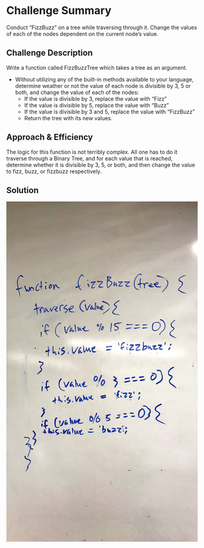 # Challenge Summary
Conduct “FizzBuzz” on a tree while traversing through it. Change the values of each of the nodes dependent on the current node’s value.

## Challenge Description
Write a function called FizzBuzzTree which takes a tree as an argument.
* Without utilizing any of the built-in methods available to your language, determine weather or not the value of each node is divisible by 3, 5 or both, and change the value of each of the nodes:
  * If the value is divisible by 3, replace the value with “Fizz”
  * If the value is divisible by 5, replace the value with “Buzz”
  * If the value is divisible by 3 and 5, replace the value with “FizzBuzz”
  * Return the tree with its new values.

## Approach & Efficiency
The logic for this function is not terribly complex. All one has to do it traverse through a Binary Tree, and for each value that is reached, determine whether it is divisible by 3, 5, or both, and then change the value to fizz, buzz, or fizzbuzz respectively. 

## Solution
![Code Challenge 16: Tree Image](../assets/fizz-buzz-tree.jpg)
